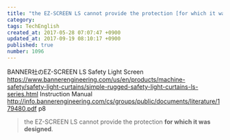 ```yaml
---
title: "the EZ-SCREEN LS cannot provide the protection [for which it was designed]."
category: 
tags: TechEnglish
created_at: 2017-05-28 07:07:47 +0900
updated_at: 2017-09-19 08:10:17 +0900
published: true
number: 1096
---
```


BANNER社のEZ-SCREEN LS Safety Light Screen
https://www.bannerengineering.com/us/en/products/machine-safety/safety-light-curtains/simple-rugged-safety-light-curtains-ls-series.html
Instruction Manual
http://info.bannerengineering.com/cs/groups/public/documents/literature/179480.pdf
p8

>  the EZ-SCREEN LS cannot provide the protection **for which it was designed**.


